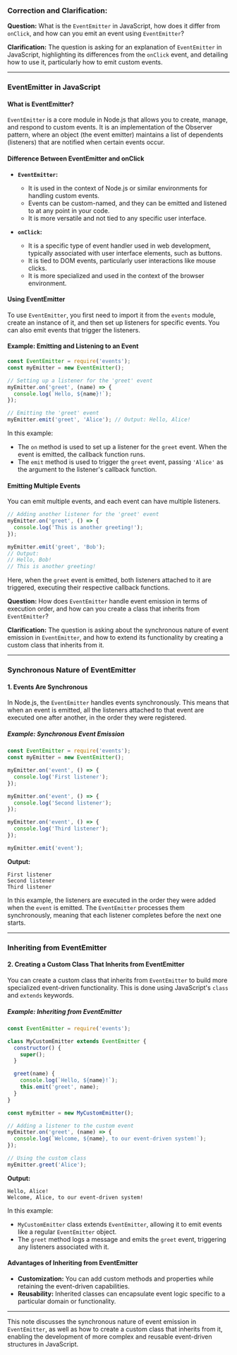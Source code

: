 ### Correction and Clarification:

**Question:** What is the `EventEmitter` in JavaScript, how does it differ from `onClick`, and how can you emit an event using `EventEmitter`?

**Clarification:** The question is asking for an explanation of `EventEmitter` in JavaScript, highlighting its differences from the `onClick` event, and detailing how to use it, particularly how to emit custom events.

---

### EventEmitter in JavaScript

#### What is EventEmitter?

`EventEmitter` is a core module in Node.js that allows you to create, manage, and respond to custom events. It is an implementation of the Observer pattern, where an object (the event emitter) maintains a list of dependents (listeners) that are notified when certain events occur.

#### Difference Between EventEmitter and onClick

- **`EventEmitter`:** 
  - It is used in the context of Node.js or similar environments for handling custom events.
  - Events can be custom-named, and they can be emitted and listened to at any point in your code.
  - It is more versatile and not tied to any specific user interface.

- **`onClick`:**
  - It is a specific type of event handler used in web development, typically associated with user interface elements, such as buttons.
  - It is tied to DOM events, particularly user interactions like mouse clicks.
  - It is more specialized and used in the context of the browser environment.

#### Using EventEmitter

To use `EventEmitter`, you first need to import it from the `events` module, create an instance of it, and then set up listeners for specific events. You can also emit events that trigger the listeners.

#### Example: Emitting and Listening to an Event

```javascript
const EventEmitter = require('events');
const myEmitter = new EventEmitter();

// Setting up a listener for the 'greet' event
myEmitter.on('greet', (name) => {
  console.log(`Hello, ${name}!`);
});

// Emitting the 'greet' event
myEmitter.emit('greet', 'Alice'); // Output: Hello, Alice!
```

In this example:

- The `on` method is used to set up a listener for the `greet` event. When the event is emitted, the callback function runs.
- The `emit` method is used to trigger the `greet` event, passing `'Alice'` as the argument to the listener's callback function.

#### Emitting Multiple Events

You can emit multiple events, and each event can have multiple listeners.

```javascript
// Adding another listener for the 'greet' event
myEmitter.on('greet', () => {
  console.log('This is another greeting!');
});

myEmitter.emit('greet', 'Bob'); 
// Output:
// Hello, Bob!
// This is another greeting!
```

Here, when the `greet` event is emitted, both listeners attached to it are triggered, executing their respective callback functions.

**Question:** How does `EventEmitter` handle event emission in terms of execution order, and how can you create a class that inherits from `EventEmitter`?

**Clarification:** The question is asking about the synchronous nature of event emission in `EventEmitter`, and how to extend its functionality by creating a custom class that inherits from it.

---

### Synchronous Nature of EventEmitter

#### 1. Events Are Synchronous

In Node.js, the `EventEmitter` handles events synchronously. This means that when an event is emitted, all the listeners attached to that event are executed one after another, in the order they were registered.

##### Example: Synchronous Event Emission

```javascript
const EventEmitter = require('events');
const myEmitter = new EventEmitter();

myEmitter.on('event', () => {
  console.log('First listener');
});

myEmitter.on('event', () => {
  console.log('Second listener');
});

myEmitter.on('event', () => {
  console.log('Third listener');
});

myEmitter.emit('event');
```

**Output:**
```
First listener
Second listener
Third listener
```

In this example, the listeners are executed in the order they were added when the `event` is emitted. The `EventEmitter` processes them synchronously, meaning that each listener completes before the next one starts.

---

### Inheriting from EventEmitter

#### 2. Creating a Custom Class That Inherits from EventEmitter

You can create a custom class that inherits from `EventEmitter` to build more specialized event-driven functionality. This is done using JavaScript's `class` and `extends` keywords.

##### Example: Inheriting from EventEmitter

```javascript
const EventEmitter = require('events');

class MyCustomEmitter extends EventEmitter {
  constructor() {
    super();
  }

  greet(name) {
    console.log(`Hello, ${name}!`);
    this.emit('greet', name);
  }
}

const myEmitter = new MyCustomEmitter();

// Adding a listener to the custom event
myEmitter.on('greet', (name) => {
  console.log(`Welcome, ${name}, to our event-driven system!`);
});

// Using the custom class
myEmitter.greet('Alice');
```

**Output:**
```
Hello, Alice!
Welcome, Alice, to our event-driven system!
```

In this example:

- `MyCustomEmitter` class extends `EventEmitter`, allowing it to emit events like a regular `EventEmitter` object.
- The `greet` method logs a message and emits the `greet` event, triggering any listeners associated with it.

#### Advantages of Inheriting from EventEmitter

- **Customization:** You can add custom methods and properties while retaining the event-driven capabilities.
- **Reusability:** Inherited classes can encapsulate event logic specific to a particular domain or functionality.

---

This note discusses the synchronous nature of event emission in `EventEmitter`, as well as how to create a custom class that inherits from it, enabling the development of more complex and reusable event-driven structures in JavaScript.